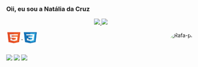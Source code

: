 ### Oii, eu sou a Natália da Cruz

<div align="center">
  <a href="https://github.com/nataliacruzcorrea">
  <img height="400px" src="https://github-readme-stats.vercel.app/api?username=nataliacruzcorrea&show_icons=false&theme=dracula&include_all_commits=true&count_private=true"/>
  <img height="495px" src="https://github-readme-stats.vercel.app/api/top-langs/?username=nataliacruzcorrea&layout=compact&langs_count=7&theme=dracula"/>
</div>
<div style="display: inline_block"><br>
  
 
  <img align="center" alt="Rafa-HTML" height="30" width="40" src="https://raw.githubusercontent.com/devicons/devicon/master/icons/html5/html5-original.svg">
  <img align="center" alt="Rafa-CSS" height="30" width="40" src="https://raw.githubusercontent.com/devicons/devicon/master/icons/css3/css3-original.svg">
  <img align="right" alt="Rafa-pic" height="150" style="border-radius:50px;" 
src="https://user-images.githubusercontent.com/96388290/149992213-4a8e068c-5a1c-4aed-b5d4-a3de8fde443b.gif">
</div>
  
  ##
  
  <div
  <a href="https:https://www.instagram.com/natyinthesky/" target="_blank"><img src="https://img.shields.io/badge/-Instagram-%23E4405F?style=for-the-badge&logo=instagram&logoColor=white" target="_blank"></a>
  <a href = "mailto:nataliadacruzcorrea@gmail.com"><img src="https://img.shields.io/badge/-Gmail-%23333?style=for-the-badge&logo=gmail&logoColor=white" target="_blank"></a>
  <a href="https://www.linkedin.com/in/natyinthesky/" target="_blank"><img src="https://img.shields.io/badge/-LinkedIn-%230077B5?style=for-the-badge&logo=linkedin&logoColor=white" target="_blank"></a> 
 
  </div> 
  
 

 

  
  

 
